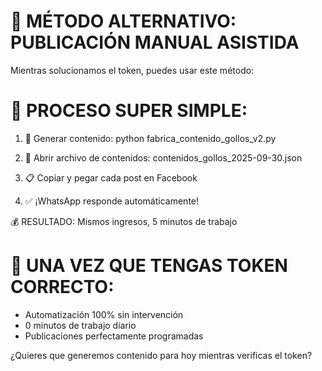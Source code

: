 🚀 MÉTODO ALTERNATIVO: PUBLICACIÓN MANUAL ASISTIDA
====================================================

Mientras solucionamos el token, puedes usar este método:

📱 PROCESO SUPER SIMPLE:
=======================

1. 📝 Generar contenido:
   python fabrica_contenido_gollos_v2.py

2. 📄 Abrir archivo de contenidos:
   contenidos_gollos_2025-09-30.json

3. 📋 Copiar y pegar cada post en Facebook

4. ✅ ¡WhatsApp responde automáticamente!

💰 RESULTADO: Mismos ingresos, 5 minutos de trabajo

🔧 UNA VEZ QUE TENGAS TOKEN CORRECTO:
===================================
- Automatización 100% sin intervención
- 0 minutos de trabajo diario
- Publicaciones perfectamente programadas

¿Quieres que generemos contenido para hoy mientras verificas el token?